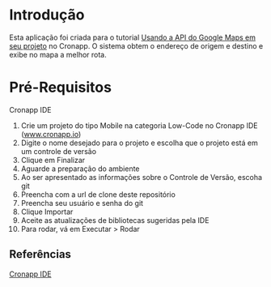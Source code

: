 # Introdução

Esta aplicação foi criada para o tutorial [Usando a API do Google Maps em seu projeto](https://docs.cronapp.io/display/CRON2/Usando+a+API+do+Google+Maps+em+seu+projeto) no Cronapp. O sistema obtem o endereço de origem e destino e exibe no mapa a melhor rota. 

# Pré-Requisitos
Cronapp IDE

1. Crie um projeto do tipo Mobile na categoria Low-Code no Cronapp IDE (www.cronapp.io)
2. Digite o nome desejado para o projeto e escolha que o projeto está em um controle de versão
3. Clique em Finalizar
4. Aguarde a preparação do ambiente
3. Ao ser apresentado as informações sobre o Controle de Versão, escoha git
4. Preencha com a url de clone deste repositório
5. Preencha seu usuário e senha do git
6. Clique Importar
7. Aceite as atualizações de bibliotecas sugeridas pela IDE
8. Para rodar, vá em Executar > Rodar

## Referências

[Cronapp IDE](http://www.cronapp.io/)
